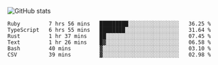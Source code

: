 ![GitHub stats](https://github-readme-stats.vercel.app/api?username=ksk001100&show_icons=true&theme=tokyonight)

<!--START_SECTION:waka-->

```text
Ruby         7 hrs 56 mins   █████████░░░░░░░░░░░░░░░░   36.25 %
TypeScript   6 hrs 55 mins   ████████░░░░░░░░░░░░░░░░░   31.64 %
Rust         1 hr 37 mins    ██░░░░░░░░░░░░░░░░░░░░░░░   07.45 %
Text         1 hr 26 mins    █▓░░░░░░░░░░░░░░░░░░░░░░░   06.58 %
Bash         40 mins         ▓░░░░░░░░░░░░░░░░░░░░░░░░   03.10 %
CSV          39 mins         ▓░░░░░░░░░░░░░░░░░░░░░░░░   02.98 %
```

<!--END_SECTION:waka-->
